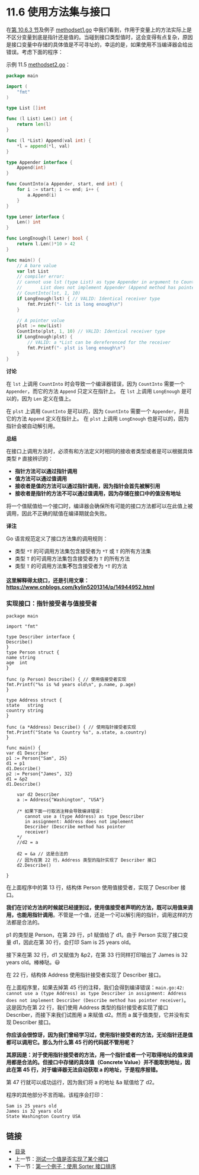 # 11.6 使用方法集与接口

在[第 10.6.3 节](10.6.md)及例子 [methodset1.go](examples\chapter_10\methodset1.go) 中我们看到，作用于变量上的方法实际上是不区分变量到底是指针还是值的。当碰到接口类型值时，这会变得有点复杂，原因是接口变量中存储的具体值是不可寻址的，幸运的是，如果使用不当编译器会给出错误。考虑下面的程序：

示例 11.5 [methodset2.go](examples/chapter_11/methodset2.go)：

```go
package main

import (
	"fmt"
)

type List []int

func (l List) Len() int {
	return len(l)
}

func (l *List) Append(val int) {
	*l = append(*l, val)
}

type Appender interface {
	Append(int)
}

func CountInto(a Appender, start, end int) {
	for i := start; i <= end; i++ {
		a.Append(i)
	}
}

type Lener interface {
	Len() int
}

func LongEnough(l Lener) bool {
	return l.Len()*10 > 42
}

func main() {
	// A bare value
	var lst List
	// compiler error:
	// cannot use lst (type List) as type Appender in argument to CountInto:
	//       List does not implement Appender (Append method has pointer receiver)
	// CountInto(lst, 1, 10)
	if LongEnough(lst) { // VALID: Identical receiver type
		fmt.Printf("- lst is long enough\n")
	}

	// A pointer value
	plst := new(List)
	CountInto(plst, 1, 10) // VALID: Identical receiver type
	if LongEnough(plst) {
		// VALID: a *List can be dereferenced for the receiver
		fmt.Printf("- plst is long enough\n")
	}
}
```

**讨论**

在 `lst` 上调用 `CountInto` 时会导致一个编译器错误，因为 `CountInto` 需要一个 `Appender`，而它的方法 `Append` 只定义在指针上。 在 `lst` 上调用 `LongEnough` 是可以的，因为 `Len` 定义在值上。

在 `plst` 上调用 `CountInto` 是可以的，因为 `CountInto` 需要一个 `Appender`，并且它的方法 `Append` 定义在指针上。 在 `plst` 上调用 `LongEnough` 也是可以的，因为指针会被自动解引用。

**总结**

在接口上调用方法时，必须有和方法定义时相同的接收者类型或者是可以根据具体类型 `P` 直接辨识的：

- **指针方法可以通过指针调用**
- **值方法可以通过值调用**
- **接收者是值的方法可以通过指针调用，因为指针会首先被解引用**
- **接收者是指针的方法不可以通过值调用，因为存储在接口中的值没有地址**

将一个值赋值给一个接口时，编译器会确保所有可能的接口方法都可以在此值上被调用，因此不正确的赋值在编译期就会失败。

**译注**

Go 语言规范定义了接口方法集的调用规则：

- 类型 `*T` 的可调用方法集包含接受者为 `*T` 或 `T` 的所有方法集
- 类型 `T` 的可调用方法集包含接受者为 `T` 的所有方法
- 类型 `T` 的可调用方法集**不**包含接受者为 `*T` 的方法

#### 这里解释得太绕口，还是引用文章：https://www.cnblogs.com/kylin5201314/p/14944952.html

### 实现接口：指针接受者与值接受者
```
package main

import "fmt"

type Describer interface {  
Describe()
}
type Person struct {  
name string
age  int
}

func (p Person) Describe() { // 使用值接受者实现  
fmt.Printf("%s is %d years old\n", p.name, p.age)
}

type Address struct {
state   string
country string
}

func (a *Address) Describe() { // 使用指针接受者实现
fmt.Printf("State %s Country %s", a.state, a.country)
}

func main() {  
var d1 Describer
p1 := Person{"Sam", 25}
d1 = p1
d1.Describe()
p2 := Person{"James", 32}
d1 = &p2
d1.Describe()

    var d2 Describer
    a := Address{"Washington", "USA"}

    /* 如果下面一行取消注释会导致编译错误：
       cannot use a (type Address) as type Describer
       in assignment: Address does not implement
       Describer (Describe method has pointer
       receiver)
    */
    //d2 = a

    d2 = &a // 这是合法的
    // 因为在第 22 行，Address 类型的指针实现了 Describer 接口
    d2.Describe()

}
```
在上面程序中的第 13 行，结构体 Person 使用值接受者，实现了 Describer 接口。

**我们在讨论方法的时候就已经提到过，使用值接受者声明的方法，既可以用值来调用，也能用指针调用**。不管是一个值，还是一个可以解引用的指针，调用这样的方法都是合法的。

p1 的类型是 Person，在第 29 行，p1 赋值给了 d1。由于 Person 实现了接口变量 d1，因此在第 30 行，会打印 Sam is 25 years old。

接下来在第 32 行，d1 又赋值为 &p2，在第 33 行同样打印输出了 James is 32 years old。棒棒哒。😃

在 22 行，结构体 Address 使用指针接受者实现了 Describer 接口。

在上面程序里，如果去掉第 45 行的注释，我们会得到编译错误：```main.go:42: cannot use a (type Address) as type Describer in assignment: Address does not implement Describer (Describe method has pointer receiver)```。这是因为在第 22 行，我们使用 Address 类型的指针接受者实现了接口 Describer，而接下来我们试图用 a 来赋值 d2。然而 a 属于值类型，它并没有实现 Describer 接口。

**你应该会很惊讶，因为我们曾经学习过，使用指针接受者的方法，无论指针还是值都可以调用它。那么为什么第 45 行的代码就不管用呢？**

**其原因是：对于使用指针接受者的方法，用一个指针或者一个可取得地址的值来调用都是合法的。但接口中存储的具体值（Concrete Value）并不能取到地址，因此在第 45 行，对于编译器无法自动获取 a 的地址，于是程序报错。**

第 47 行就可以成功运行，因为我们将 a 的地址 &a 赋值给了 d2。

程序的其他部分不言而喻。该程序会打印：
```
Sam is 25 years old  
James is 32 years old  
State Washington Country USA
```
## 链接

- [目录](directory.md)
- 上一节：[测试一个值是否实现了某个接口](11.5.md)
- 下一节：[第一个例子：使用 Sorter 接口排序](11.7.md)
